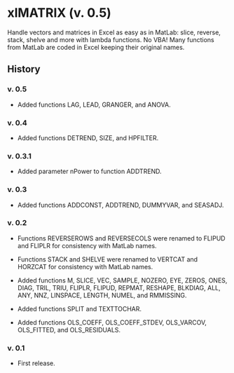 # xlMATRIX (v. 0.5)

Handle vectors and matrices in Excel as easy as in MatLab: slice, reverse, stack, shelve and more with lambda functions. No VBA! Many functions from MatLab are coded in Excel keeping their original names.

## History

### v. 0.5
- Added functions LAG, LEAD, GRANGER, and ANOVA.

### v. 0.4
- Added functions DETREND, SIZE, and HPFILTER.

### v. 0.3.1
- Added parameter nPower to function ADDTREND.

### v. 0.3
- Added functions ADDCONST, ADDTREND, DUMMYVAR, and SEASADJ.

### v. 0.2
- Functions REVERSEROWS and REVERSECOLS were renamed to FLIPUD and FLIPLR for consistency with MatLab names.

- Functions STACK and SHELVE were renamed to VERTCAT and HORZCAT for consistency with MatLab names.

- Added functions M, SLICE, VEC, SAMPLE, NOZERO, EYE, ZEROS, ONES, DIAG, TRIL, TRIU, FLIPLR, FLIPUD, REPMAT, RESHAPE, BLKDIAG, ALL, ANY, NNZ, LINSPACE, LENGTH, NUMEL, and RMMISSING.

- Added functions SPLIT and TEXTTOCHAR.

- Added functions OLS_COEFF, OLS_COEFF_STDEV, OLS_VARCOV, OLS_FITTED, and OLS_RESIDUALS.

### v. 0.1
- First release.










